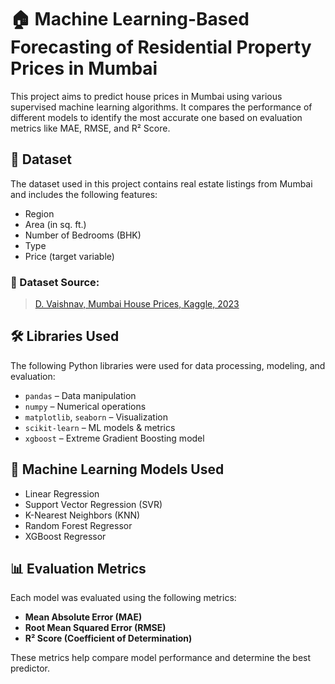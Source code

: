 # 🏠 Machine Learning-Based Forecasting of Residential Property Prices in Mumbai

This project aims to predict house prices in Mumbai using various supervised machine learning algorithms. It compares the performance of different models to identify the most accurate one based on evaluation metrics like MAE, RMSE, and R² Score.

## 📂 Dataset

The dataset used in this project contains real estate listings from Mumbai and includes the following features:

- Region
- Area (in sq. ft.)
- Number of Bedrooms (BHK)
- Type 
- Price (target variable)

### 📌 Dataset Source:
> [D. Vaishnav, Mumbai House Prices, Kaggle, 2023](https://www.kaggle.com/datasets/dravidvaishnav/mumbai-house-prices)  


## 🛠️ Libraries Used

The following Python libraries were used for data processing, modeling, and evaluation:

- `pandas` – Data manipulation
- `numpy` – Numerical operations
- `matplotlib`, `seaborn` – Visualization
- `scikit-learn` – ML models & metrics
- `xgboost` – Extreme Gradient Boosting model

## 🤖 Machine Learning Models Used

- Linear Regression
- Support Vector Regression (SVR)
- K-Nearest Neighbors (KNN)
- Random Forest Regressor
- XGBoost Regressor

## 📊 Evaluation Metrics

Each model was evaluated using the following metrics:

- **Mean Absolute Error (MAE)**
- **Root Mean Squared Error (RMSE)**
- **R² Score (Coefficient of Determination)**

These metrics help compare model performance and determine the best predictor.


